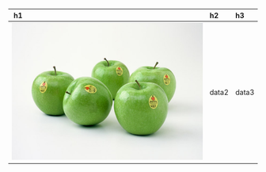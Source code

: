 ﻿﻿ h1    | h2    | h3    
:-------|:-------|:-------
 ![](ILSVRC2012_val_00000023.jpeg) | data2 | data3 











